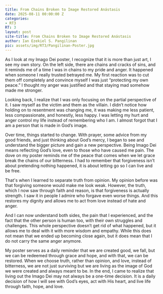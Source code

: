 ```yaml
---
title: From Chains Broken to Image Restored Anástasis
date: 2025-08-11 00:00:00 Z
categories:
- RT3
RT: 3
layout: post
site-title: From Chains Broken to Image Restored Anástasis
author: Ian Ezekiel S. Pangilinan
pic: assets/img/RT3/Pangilinan-Poster.jpg
---
```


As I look at my Imago Dei poster, I recognize that it is more than just art, I see my own story. On the left side, there are chains and cracks of sins, and it reminds me of a time I was in chains to my pride and anger. It happened when someone I really trusted betrayed me. My first reaction was to cut them off completely and convince myself I was just “protecting my own peace.” I thought my anger was justified and that staying mad somehow made me stronger.

Looking back, I realize that I was only focusing on the partial perspective of it. I saw myself as the victim and them as the villain. I didn’t notice how holding on to resentment was changing me, it was making me less patient, less compassionate, and honestly, less happy. I was letting my hurt and anger control my life instead of remembering who I am. I almost forgot that I am a person that is made in God’s image.

Over time, things started to change. With prayer, some advice from my good friends, and just thinking about God’s mercy, I began to see and understand the bigger picture and gain a new perspective. Being Imago Dei means reflecting God’s love, even to those who have caused me pain. The dove on my poster reminds me of the peace that comes when we let grace break the chains of our bitterness. I had to remember that forgiveness isn’t about pretending nothing happened, it is about letting go so I can live and be free.

That's when I learned to separate truth from opinion. My opinion before was that forgiving someone would make me look weak. However, the truth, which I now saw through faith and reason, is that forgiveness is actually strength. I saw it in people I admire who forgave even worse things. And this restores my dignity and allows me to act from love instead of hate and anger.

And I can now understand both sides, the pain that I experienced, and the fact that the other person is human too, with their own struggles and challenges. This whole perspective doesn’t get rid of what happened, but it allows me to deal with it with more wisdom and empathy. While this does not mean that we ended up becoming close again, but it does mean that I do not carry the same anger anymore.

My poster serves as a daily reminder that we are created good, we fall, but we can be redeemed through grace and hope, and with that, we can be restored. When we choose truth, rather than opinion, and love, instead of bitterness, we are not just surviving but we are living as the image of God we were created and always meant to be. In the end, I came to realize that living out the Imago Dei may not always be a one-time decision. It is a daily decision of how I will see with God’s eyes, act with His heart, and live life through faith, hope, and love.

